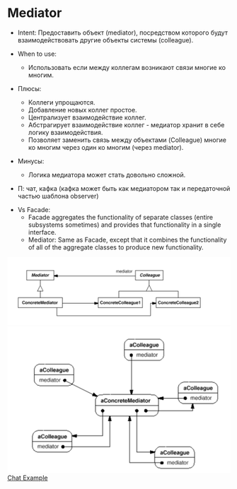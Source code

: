 # Mediator
* Intent: Предоставить объект (mediator), посредством которого будут взаимодействовать другие объекты системы (colleague).
* When to use:
  + Использовать если между коллегам возникают связи многие ко многим.
* Плюсы:
  + Коллеги упрощаются.
  + Добавление новых коллег простое.
  + Централизует взаимодействие коллег.
  + Абстрагирует взаимодействие коллег - медиатор хранит в себе логику взаимодействия.
  + Позволяет заменить связь между объектами (Colleague) многие ко многим через один ко многим (через mediator).

* Минусы:
  + Логика медиатора может стать довольно сложной.
* П: чат, кафка (кафка может быть как медиатором так и передаточной частью шаблона observer)
+ Vs Facade:
    - Facade aggregates the functionality of separate classes (entire subsystems sometimes) and provides that functionality in a single interface.
    - Mediator: Same as Facade, except that it combines the functionality of all of the aggregate classes to produce new functionality.


![uml](mediatorUml.png)
![typicalStructure](typicalStructure.png)
[Chat Example](../../../src/main/java/arbocdi/dp/behavorial/mediator/Chat.java)
